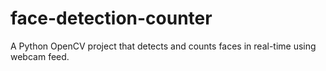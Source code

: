 # face-detection-counter
A Python OpenCV project that detects and counts faces in real-time using webcam feed.
